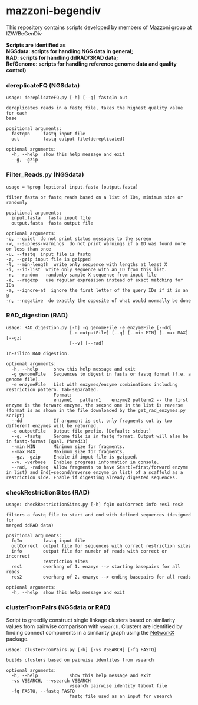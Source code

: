 # mazzoni-begendiv
This repository contains scripts developed by members of Mazzoni group at IZW/BeGenDiv 

**Scripts are identified as   
NGSdata: scripts for handling NGS data in general;   
RAD: scripts for handling ddRAD/3RAD data;   
RefGenome: scripts for handling reference genome data and quality control)**   

### dereplicateFQ (NGSdata)

```
usage: dereplicateFQ.py [-h] [--g] fastqIn out

dereplicates reads in a fastq file, takes the highest quality value for each
base

positional arguments:
  fastqIn     fastq input file
  out         fastq output file(dereplicated)

optional arguments:
  -h, --help  show this help message and exit
  --g, -gzip
```

### Filter_Reads.py (NGSdata)

```
usage = %prog [options] input.fasta [output.fasta]

filter fasta or fastq reads based on a list of IDs, minimum size or randomly

positional arguments:
  input.fasta   fasta input file
  output.fasta  fasta output file

optional arguments:
-q, --quiet  do not print status messages to the screen
-w, --supress-warnings  do not print warnings if a ID was found more or less than once
-u, --fastq  input file is fastq
-z, --gzip input file is gzipped
-l, --min-length  write only sequence with lengths at least X
-i, --id-list  write only sequence with an ID from this list. 
-r, --random   randomly sample X sequence from input file
-e, --regexp   use regular expression instead of exact matching for IDs
-a, --ignore-at  ignore the first letter of the query IDs if it is an @ 
-n, --negative  do exactly the opposite of what would normally be done
```

### RAD_digestion (RAD)

```
usage: RAD_digestion.py [-h] -g genomeFile -e enzymeFile [--dd]
                        [-o outputFile] [--q] [--min MIN] [--max MAX] [--gz]
                        [--v] [--rad]

In-silico RAD digestion.

optional arguments:
  -h, --help      show this help message and exit
  -g genomeFile   Sequences to digest in fasta or fastq format (f.e. a genome file).
  -e enzymeFile   List with enzymes/enzyme combinations including restriction pattern. Tab-separated.
                  Format:
                  enzyme1	pattern1	enzyme2	pattern2 -- the first enzyme is the forward enzyme, the second one in the list is reverse (format is as shown in the file downloaded by the get_rad_enzymes.py script)
  --dd            If argument is set, only fragments cut by two different enzymes will be returned.
  -o outputFile   Output file prefix. [Default: stdout]
  --q, -fastq     Genome file is in fastq format. Output will also be in fastq-format (qual. Phred33)
  --min MIN       Minimum size for fragments.
  --max MAX       Maximum size for fragments.
  --gz, -gzip     Enable if input file is gzipped.
  --v, -verbose   Enables progress information in console.
  --rad, -radseq  Allow fragments to have Start(=first/forward enzyme in list) and End(=second/reverse enzyme in list) of a scaffold as a restriction side. Enable if digesting already digested sequences.
```

### checkRestrictionSites (RAD)

```
usage: checkRestrictionSites.py [-h] fqIn outCorrect info res1 res2

filters a fastq file to start and end with defined sequences (designed for
merged ddRAD data)

positional arguments:
  fqIn        fastq input file
  outCorrect  output file for sequences with correct restriction sites
  info        output file for numebr of reads with correct or incorrect
              restriction sites
  res1        overhang of 1. enzmye --> starting basepairs for all reads
  res2        overhang of 2. enzmye --> ending basepairs for all reads

optional arguments:
  -h, --help  show this help message and exit
```

### clusterFromPairs (NGSdata or RAD)

Script to greedily construct single linkage clusters based on similarity values from pairwise comparison with `vsearch`. Clusters are identified by finding connect components in a similarity graph using the [NetworkX](https://networkx.github.io/) package.


```
usage: clusterFromPairs.py [-h] [-vs VSEARCH] [-fq FASTQ]

builds clusters based on pairwise identites from vsearch

optional arguments:
  -h, --help            show this help message and exit
  -vs VSEARCH, --vsearch VSEARCH
                        vsearch pairwise identity tabout file
  -fq FASTQ, --fastq FASTQ
                        fastq file used as an input for vsearch
```
